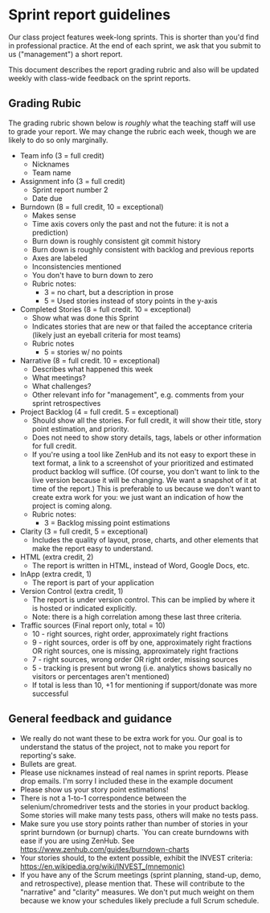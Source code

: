 # Sprint report guidelines

Our class project features week-long sprints. This is shorter
than you'd find in professional practice. At the end of each
sprint, we ask that you submit to us ("management") a short
report.

This document describes the report grading rubric and also
will be updated weekly with class-wide feedback on the
sprint reports.

## Grading Rubic

The grading rubric shown below is _roughly_ what the teaching
staff will use to grade your report. We may change the rubric each
week, though we are likely to do so only marginally.

- Team info (3 = full credit)
  - Nicknames
  - Team name
- Assignment info (3 = full credit)
  - Sprint report number 2
  - Date due
- Burndown (8 = full credit, 10 = exceptional)
  - Makes sense
  - Time axis covers only the past and not the future:
    it is not a prediction)
  - Burn down is roughly consistent git commit history
  - Burn down is roughly consistent with backlog and previous reports
  - Axes are labeled
  - Inconsistencies mentioned
  - You don't have to burn down to zero
  - Rubric notes:
    - 3 = no chart, but a description in prose
    - 5 = Used stories instead of story points in the y-axis
- Completed Stories (8 = full credit. 10 = exceptional)
  - Show what was done this Sprint
  - Indicates stories that are new or that failed the acceptance criteria (likely just an eyeball criteria for most teams)
  - Rubric notes
    - 5 = stories w/ no points
- Narrative (8 = full credit. 10 = exceptional)
  - Describes what happened this week
  - What meetings?
  - What challenges?
  - Other relevant info for "management", e.g. comments from your sprint retrospectives
- Project Backlog (4 = full credit. 5 = exceptional)
  - Should show all the stories. For full credit, it will show their title, story point estimation, and priority.
  - Does not need to show story details, tags, labels or other information for full credit.
  - If you're using a tool like ZenHub and its not easy to export these in text format, a link to a screenshot of your prioritized and estimated product backlog will suffice. (Of course, you don't want to link to the live version because it will be changing. We want a snapshot of it at time of the report.) This is preferable to us because we don't want to create extra work for you: we just want an indication of how the project is coming along.
  - Rubric notes:
    - 3 = Backlog missing point estimations
- Clarity (3 = full credit, 5 = exceptional)
  - Includes the quality of layout, prose, charts, and other elements that make the report easy to understand.
- HTML (extra credit, 2)
  - The report is written in HTML, instead of Word, Google Docs, etc.
- InApp (extra credit, 1)
  - The report is part of your application
- Version Control (extra credit, 1)
  - The report is under version control. This can be implied by
    where it is hosted or indicated explicitly.
  - Note: there is a high correlation among these last three criteria.
- Traffic sources (Final report only, total = 10)
  - 10 - right sources, right order, approximately right fractions
  - 9 - right sources, order is off by one, approximately right fractions OR right sources, one is missing, approximately right fractions
  - 7 - right sources, wrong order OR right order, missing sources
  - 5 - tracking is present but wrong (i.e. analytics shows basically no visitors or percentages aren't mentioned)
  - If total is less than 10, +1 for mentioning if support/donate was more successful

## General feedback and guidance

- We really do not want these to be extra work for you. Our goal is to understand the status of the project, not to make you report for reporting's sake.
- Bullets are great.
- Please use nicknames instead of real names in sprint reports. Please drop emails. I'm sorry I included these in the example document
- Please show us your story point estimations!
- There is not a 1-to-1 correspondence between the selenium/chromedriver tests and the stories in your product backlog. Some stories will make many tests pass, others will make no tests pass.
- Make sure you use story points rather than number of stories in your sprint burndown (or burnup) charts. `You can create burndowns with ease if you are using ZenHub. See https://www.zenhub.com/guides/burndown-charts
- Your stories should, to the extent possible, exhibit the INVEST criteria: https://en.wikipedia.org/wiki/INVEST_(mnemonic)
- If you have any of the Scrum meetings (sprint planning, stand-up, demo, and retrospective), please mention that. These will contribute to the "narrative" and "clarity" measures. We don't put much weight on them because we know your schedules likely preclude a full Scrum schedule.
